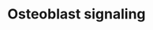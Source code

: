 ---
annotations:
- id: PW:0000003
  parent: signaling pathway
  type: Pathway Ontology
  value: signaling pathway
- id: PW:0000650
  parent: signaling pathway
  type: Pathway Ontology
  value: signaling pathway pertinent to development
- id: CL:0000062
  parent: native cell
  type: Cell Type Ontology
  value: osteoblast
authors:
- MaintBot
- Egonw
- Fehrhart
- Eweitz
description: ''
last-edited: 2021-05-21
organisms:
- Pan troglodytes
redirect_from:
- /index.php/Pathway:WP956
- /instance/WP956
revision: null
schema-jsonld:
- '@context': https://schema.org/
  '@id': https://wikipathways.github.io/pathways/WP956.html
  '@type': Dataset
  creator:
    '@type': Organization
    name: WikiPathways
  description: ''
  keywords:
  - COL1A1
  - FGF23
  - IBSP
  - ITGAV
  - ITGB3
  - Osteocalcin
  - PDGF Ra/b
  - PDGF-BB
  - PDGFB
  - PDGFRA
  - PDGFRB
  - PTH
  - PTH1R
  - Phosphate
  - SLC34A1
  - Sodium
  - TNFRSF11B
  - TNFSF11
  - Vitamin D
  - Vitmain D
  license: CC0
  name: Osteoblast signaling
seo: CreativeWork
title: Osteoblast signaling
wpid: WP956
---